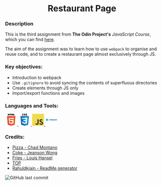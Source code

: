 <h1 align="center">Restaurant Page</h1>

<h3 align="left">Description</h3>
<p align="left"> This is the third assignment from <strong>The Odin Project's</strong> <em>JavaScript Course</em>, which you can find <a href=https://www.theodinproject.com/lessons/node-path-javascript-restaurant-page>here</a>.
</p>

The aim of the assignment was to learn how to use `webpack` to organise and reuse code, and to create a restaurant page almost exclusively through JS.

<h3 align="left">Key objectives:</h3>

* Introduction to webpack
* Use `.gitignore` to avoid syncing the contents of superfluous directories
* Create elements through JS only
* Import/export functions and images

<!-- <h3 align="left">Biggest challenges</h3>
<ul>
  <li>
</ul> -->

<!-- <h3 align="left">Result</h3> -->

<h3 align="left">Languages and Tools:</h3>
<p align="left"> <a href="https://www.w3.org/html/" target="_blank" rel="noreferrer"> <img src="https://raw.githubusercontent.com/devicons/devicon/master/icons/html5/html5-original-wordmark.svg" alt="html5" width="40" height="40"/> </a>
<a href="https://www.w3schools.com/css/" target="_blank" rel="noreferrer"> <img src="https://raw.githubusercontent.com/devicons/devicon/master/icons/css3/css3-original-wordmark.svg" alt="css3" width="40" height="40"/> </a>
<a href="https://developer.mozilla.org/en-US/docs/Web/JavaScript" target="_blank" rel="noreferrer"> <img src="https://raw.githubusercontent.com/devicons/devicon/master/icons/javascript/javascript-original.svg" alt="javascript" width="40" height="40"/> </a>
<a href="https://webpack.js.org" target="_blank" rel="noreferrer"> <img src="https://raw.githubusercontent.com/devicons/devicon/d00d0969292a6569d45b06d3f350f463a0107b0d/icons/webpack/webpack-original-wordmark.svg" alt="webpack" width="40" height="40"/> </a>
</p>

<h3 align="left">Credits:</h3>

* <a href="https://unsplash.com/photos/MqT0asuoIcU">Pizza - Chad Montano</a>
* <a href="https://unsplash.com/photos/cNQ_srUuvHk">Coke - Jeanson Wong</a>
* <a href="https://unsplash.com/photos/vi0kZuoe0-8">Fries - Louis Hansel</a>
* <a href="https://www.theodinproject.com/about">TOP</a>
* <a href="https://rahuldkjain.github.io/gh-profile-readme-generator/">Rahuldkjain - ReadMe generator</a>


<img alt="GitHub last commit" src="https://img.shields.io/github/last-commit/stef44n/restaurant-page?label=latest%20update&logo=github&style=for-the-badge">